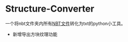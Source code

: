 # Structure-Converter
一个将nbt文件夹内所有[NBT文件](https://zh.minecraft.wiki/w/结构方块#储存模式)转化为txt的python小工具。
* 新增导出方块纹理功能
